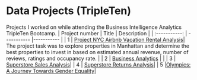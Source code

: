 # Data Projects (TripleTen)
Projects I worked on while attending the Business Intelligence Analytics TripleTen Bootcamp.
| Project number | Title | Description |
| :-----------: | ----------- |----------- |
| 1 | [Project NYC Airbnb Vacation Rental Analysis](https://github.com/tsztin0217/Data-projects-TripleTen-/tree/ab406d21dfff6c0cf66b8bf331da4cf07ac6e480/01%20Airbnb)| The project task was to explore properties in Manhattan and determine the best properties to invest in based on estimated annual revenue, number of reviews, ratings and occupancy rate. |
| 2 | [Business Analytics](https://github.com/tsztin0217/Data-projects-TripleTen-/tree/91491b527e336de859dad4e74a3b2a66ef67c066/02%20Business%20Analytics) | |
| 3 | [Superstore Sales Analysis](https://github.com/tsztin0217/Data-projects-TripleTen-/tree/969bd07ac08e54afc9f284583750fe99111ceb87/03%20Superstore%20Sales)|
| 4 | [Superstore Returns Analysis](https://github.com/tsztin0217/Data-projects-TripleTen-/tree/97d57f5cc960c9be174b3883083af29172460f3e/04%20Superstore%20Returns)|
| 5 |[Olympics: A Journey Towards Gender Equality](https://github.com/tsztin0217/Data-projects-TripleTen-/tree/4ee16c440c0232465ca038a7d09c973bd7266169/05%20Olympics)|
